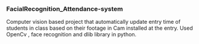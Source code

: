 ### FacialRecognition_Attendance-system
Computer vision based project that automatically update entry time of students in class based on their footage in Cam installed at the entry. Used OpenCv , face recognition and dlib library in python.
